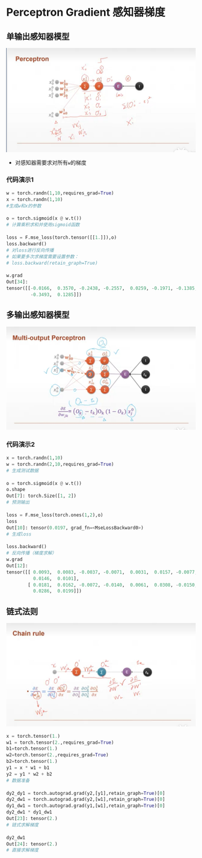 # Perceptron Gradient 感知器梯度

## 单输出感知器模型

![感知器](./src/Percetron.png)

- 对感知器需要求对所有`w`的梯度

### 代码演示1

```Python
w = torch.randn(1,10,requires_grad=True)
x = torch.randn(1,10)
#生成w和x的参数

o = torch.sigmoid(x @ w.t())
# 计算乘积求和并使用sigmoid函数

loss = F.mse_loss(torch.tensor([[1.]]),o)
loss.backward()
# 对loss进行反向传播
# 如果要多次求梯度需要设置参数：
# loss.backward(retain_graph=True)

w.grad
Out[34]: 
tensor([[-0.0166,  0.3570, -0.2438, -0.2557,  0.0259, -0.1971, -0.1385, -0.2513,
         -0.3493,  0.1285]])
```

## 多输出感知器模型

![多输出感知器](./src/Multi_output_Perceptron.png)

### 代码演示2

```Python
x = torch.randn(1,10)
w = torch.randn(2,10,requires_grad=True)
# 生成测试数据

o = torch.sigmoid(x @ w.t())
o.shape
Out[7]: torch.Size([1, 2])
# 预测输出

loss = F.mse_loss(torch.ones(1,2),o)
loss
Out[10]: tensor(0.0197, grad_fn=<MseLossBackward0>)
# 生成loss

loss.backward()
# 反向传播（梯度求解）
w.grad
Out[12]: 
tensor([[ 0.0093,  0.0083, -0.0037, -0.0071,  0.0031,  0.0157, -0.0077, -0.0012,
          0.0146,  0.0101],
        [ 0.0181,  0.0162, -0.0072, -0.0140,  0.0061,  0.0308, -0.0150, -0.0023,
          0.0286,  0.0199]])
```

## 链式法则

![链式法则](./src/chain_rule.png)

```Python
x = torch.tensor(1.)
w1 = torch.tensor(2.,requires_grad=True)
b1=torch.tensor(1.)
w2=torch.tensor(2.,requires_grad=True)
b2=torch.tensor(1.)
y1 = x * w1 + b1
y2 = y1 * w2 + b2
# 数据准备

dy2_dy1 = torch.autograd.grad(y2,[y1],retain_graph=True)[0]
dy2_dw1 = torch.autograd.grad(y2,[w1],retain_graph=True)[0]
dy1_dw1 = torch.autograd.grad(y1,[w1],retain_graph=True)[0]
dy2_dw1 * dy1_dw1
Out[23]: tensor(2.)
# 链式求解梯度

dy2_dw1
Out[24]: tensor(2.)
# 直接求解梯度
```
